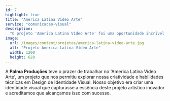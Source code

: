 ```yaml
---
id: 7
highlight: true
title: "America Latina Vídeo Arte"
service: "comunicacao-visual"
description:
  "O projeto 'America Latina Vídeo Arte' foi uma oportunidade incrível para a Palma Produções exercer sua expertise em Design de Identidade Visual. Trabalhamos para criar uma identidade visual coesa e atraente que refletisse a essência deste projeto artístico inovador."
image:
  url: /images/content/projetos/america-latina-video-arte.jpg
  alt: "Projeto America Latina Vídeo Arte"
  width: 1200
  height: 628
---
```

A **Palma Produções** teve o prazer de trabalhar no 'America Latina Vídeo Arte', um projeto que nos permitiu explorar nossa criatividade e habilidades técnicas em Design de Identidade Visual. Nosso objetivo era criar uma identidade visual que capturasse a essência deste projeto artístico inovador e acreditamos que alcançamos isso com sucesso.
